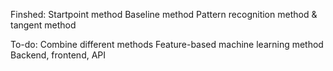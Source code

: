 Finshed:
Startpoint method
Baseline method
Pattern recognition method & tangent method

To-do:
Combine different methods
Feature-based machine learning method
Backend, frontend, API
